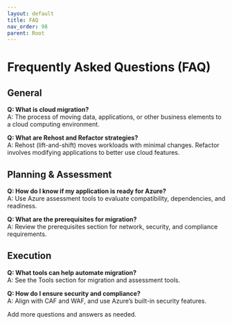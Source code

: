 ```yaml
---
layout: default
title: FAQ
nav_order: 98
parent: Root
---
```


# Frequently Asked Questions (FAQ)

## General

**Q: What is cloud migration?**  
A: The process of moving data, applications, or other business elements to a cloud computing environment.

**Q: What are Rehost and Refactor strategies?**  
A: Rehost (lift-and-shift) moves workloads with minimal changes. Refactor involves modifying applications to better use cloud features.

## Planning & Assessment

**Q: How do I know if my application is ready for Azure?**  
A: Use Azure assessment tools to evaluate compatibility, dependencies, and readiness.

**Q: What are the prerequisites for migration?**  
A: Review the prerequisites section for network, security, and compliance requirements.

## Execution

**Q: What tools can help automate migration?**  
A: See the Tools section for migration and assessment tools.

**Q: How do I ensure security and compliance?**  
A: Align with CAF and WAF, and use Azure’s built-in security features.

Add more questions and answers as needed.
